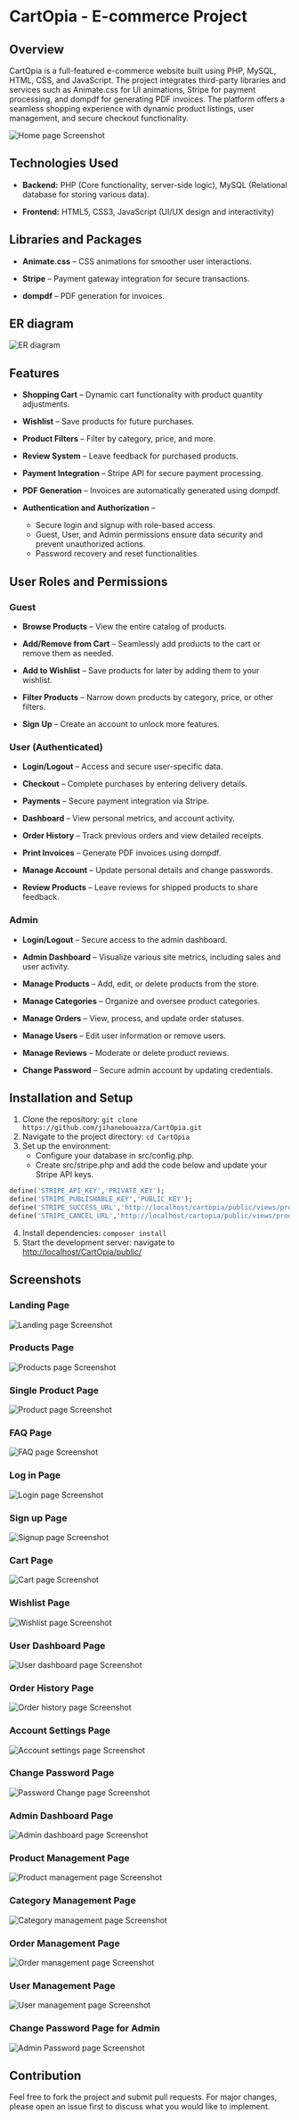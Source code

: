 # CartOpia - E-commerce Project
## Overview
CartOpia is a full-featured e-commerce website built using PHP, MySQL, HTML, CSS, and JavaScript. The project integrates third-party libraries and services such as Animate.css for UI animations, Stripe for payment processing, and dompdf for generating PDF invoices. The platform offers a seamless shopping experience with dynamic product listings, user management, and secure checkout functionality.

![Home page Screenshot](screenshots/half_homepage.png)  

## Technologies Used
- **Backend:** PHP (Core functionality, server-side logic), MySQL (Relational database for storing various data).

- **Frontend:** HTML5, CSS3, JavaScript (UI/UX design and interactivity)

## Libraries and Packages

- **Animate.css** – CSS animations for smoother user interactions.

- **Stripe** – Payment gateway integration for secure transactions.

- **dompdf** – PDF generation for invoices.

## ER diagram
![ER diagram](screenshots/ER_diagram.png)  
## Features
- **Shopping Cart** – Dynamic cart functionality with product quantity adjustments.

- **Wishlist** – Save products for future purchases.  

- **Product Filters** – Filter by category, price, and more.  

- **Review System** – Leave feedback for purchased products. 

- **Payment Integration** – Stripe API for secure payment processing.

- **PDF Generation** – Invoices are automatically generated using dompdf.

- **Authentication and Authorization** – 
   - Secure login and signup with role-based access.  
   - Guest, User, and Admin permissions ensure data security and prevent unauthorized actions.  
   - Password recovery and reset functionalities. 

## User Roles and Permissions
### Guest
- **Browse Products** – View the entire catalog of products.  

- **Add/Remove from Cart** – Seamlessly add products to the cart or remove them as needed.  

- **Add to Wishlist** – Save products for later by adding them to your wishlist.  

- **Filter Products** – Narrow down products by category, price, or other filters.  

- **Sign Up** – Create an account to unlock more features.  

### User (Authenticated)
- **Login/Logout** – Access and secure user-specific data.  

- **Checkout** – Complete purchases by entering delivery details.  

- **Payments** – Secure payment integration via Stripe.  

- **Dashboard** – View personal metrics, and account activity.  

- **Order History** – Track previous orders and view detailed receipts.  

- **Print Invoices** – Generate PDF invoices using dompdf.  

- **Manage Account** – Update personal details and change passwords. 

- **Review Products** – Leave reviews for shipped products to share feedback.  

### Admin 
- **Login/Logout** – Secure access to the admin dashboard.  

- **Admin Dashboard** – Visualize various site metrics, including sales and user activity.  

- **Manage Products** – Add, edit, or delete products from the store.  

- **Manage Categories** – Organize and oversee product categories.  

- **Manage Orders** – View, process, and update order statuses.  

- **Manage Users** – Edit user information or remove users.  

- **Manage Reviews** – Moderate or delete product reviews.  

- **Change Password** – Secure admin account by updating credentials.  

## Installation and Setup
1. Clone the repository:
`git clone https://github.com/jihanebouazza/CartOpia.git`
2. Navigate to the project directory:
`cd CartOpia`
3. Set up the environment:
 	- Configure your database in src/config.php.
 	- Create src/stripe.php and add the code below and update your Stripe API keys.
 ```ruby
 define('STRIPE_API_KEY','PRIVATE_KEY');
define('STRIPE_PUBLISHABLE_KEY','PUBLIC_KEY');
define('STRIPE_SUCCESS_URL','http://localhost/cartopia/public/views/products/success.php');
define('STRIPE_CANCEL_URL','http://localhost/cartopia/public/views/products/cancel.php');
 ```
4. Install dependencies:
`composer install`
5. Start the development server:
navigate to [http://localhost/CartOpia/public/](http://localhost/CartOpia/public/) 

## Screenshots
### Landing Page
![Landing page Screenshot](screenshots/landing_page.png)  
### Products Page
![Products page Screenshot](screenshots/products.png)  
### Single Product Page
![Product page Screenshot](screenshots/product.png)  
### FAQ Page
![FAQ page Screenshot](screenshots/FAQ.png)  
### Log in Page
![Login page Screenshot](screenshots/login.png)  
### Sign up Page
![Signup page Screenshot](screenshots/signup.png)  
### Cart Page
![Cart page Screenshot](screenshots/cart.png)  
### Wishlist Page
![Wishlist page Screenshot](screenshots/wishlist.png)  
### User Dashboard Page
![User dashboard page Screenshot](screenshots/user_dashboard.png)  
### Order History Page
![Order history page Screenshot](screenshots/order_history.png)  
### Account Settings Page
![Account settings page Screenshot](screenshots/account_settings.png)  
### Change Password Page
![Password Change page Screenshot](screenshots/password_change.png)  
### Admin Dashboard Page
![Admin dashboard page Screenshot](screenshots/admin_dashboard.png)  
### Product Management Page
![Product management page Screenshot](screenshots/product_management.png)  
### Category Management Page
![Category management page Screenshot](screenshots/category_management.png)  
### Order Management Page
![Order management page Screenshot](screenshots/order_management.png)  
### User Management Page
![User management page Screenshot](screenshots/user_management.png)  
### Change Password Page for Admin
![Admin Password page Screenshot](screenshots/admin_password.png)  

## Contribution
Feel free to fork the project and submit pull requests. For major changes, please open an issue first to discuss what you would like to implement.